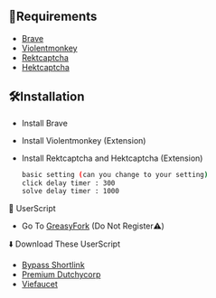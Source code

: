 ## 📝Requirements

 - [Brave](https://brave.com/)
 - [Violentmonkey](https://violentmonkey.github.io/)
 - [Rektcaptcha](https://chromewebstore.google.com/detail/rektcaptcha-recaptcha-sol/bbdhfoclddncoaomddgkaaphcnddbpdh?hl=en)
 - [Hektcaptcha](https://chromewebstore.google.com/detail/hektcaptcha-hcaptcha-solv/bpfdbfnkjelhloljelooneehdalcmljb?hl=en)

## 🛠️Installation

  - Install Brave 
  - Install Violentmonkey (Extension)
  - Install Rektcaptcha and Hektcaptcha (Extension)

    ```bash
    basic setting (can you change to your setting)
    click delay timer : 300
    solve delay timer : 1000 
    ```

🤖 UserScript

- Go To [GreasyFork](https://greasyfork.org/en) (Do Not Register⚠️)

⬇️ Download These UserScript
- [Bypass Shortlink](https://greasyfork.org/en/scripts/431691-bypass-all-shortlinks)
- [Premium Dutchycorp](https://greasyfork.org/en/scripts/477559-premium-dutchycorp-space-by-andrewblood)
- [Viefaucet](https://greasyfork.org/en/scripts/489664-premium-viefaucet-captcha-helper)


    

